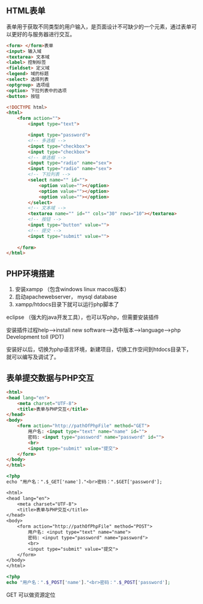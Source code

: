 ## HTML表单

表单用于获取不同类型的用户输入，是页面设计不可缺少的一个元素，通过表单可以更好的与服务器进行交互。

```html
<form> </form>表单
<input> 输入域
<textarea> 文本域
<label> 控制标签
<fieldset> 定义域
<legend> 域的标题
<select> 选择列表
<optgroup> 选项组
<option> 下拉列表中的选项
<button> 按钮
```

```html
<!DOCTYPE html>
<html>
    <form action="">
        <input type="text">

        <input type="password">
        <!-- 多选框 -->
        <input type="checkbox">
        <input type="checkbox">
        <!-- 单选框 -->
        <input type="radio" name="sex">
        <input type="radio" name="sex">
        <!-- 下拉列表 -->
        <select name="" id="">
            <option value=""></option>
            <option value=""></option>
            <option value=""></option>
        </select>
        <!-- 文本域 -->
        <textarea name="" id="" cols="30" rows="10"></textarea>
        <!-- 按钮 -->
        <input type="button" value="">
        <!-- 提交 -->
        <input type="submit" value="">
        
    </form>
</html>
```

## PHP环境搭建

1. 安装xampp （包含windows linux macos版本）
2. 启动apachewebserver， mysql database
3. xampp/htdocs目录下就可以运行php脚本了

eclipse （强大的java开发工具），也可以写php，但需要安装插件

安装插件过程help——>install new software——>选中版本——>language——>php Development toll (PDT)

安装好以后，切换为php语言环境，新建项目，切换工作空间到htdocs目录下，就可以编写及调试了。



## 表单提交数据与PHP交互

```html
<html>
<head lang="en">
    <meta charset="UTF-8">
    <title>表单与PHP交互</title>
</head>
<body>
    <form action="http://pathOfPhpFile" method="GET">
        用户名: <input type="text" name="name" id="">
        密码: <input type="password" name="password" id="">
        <br>
        <input type="submit" value="提交">
    </form>
</body>
</html>

<?php
echo "用户名：".$_GET['name']."<br>密码：".$GET['password'];

<html>
<head lang="en">
    <meta charset="UTF-8">
    <title>表单与PHP交互</title>
</head>
<body>
    <form action="http://pathOfPhpFile" method="POST">
        用户名: <input type="text" name="name">
        密码: <input type="password" name="password">
        <br>
        <input type="submit" value="提交">
    </form>
</body>
</html>
```

```php
<?php
echo "用户名：".$_POST['name']."<br>密码：".$_POST['password'];
```

GET 可以做资源定位

